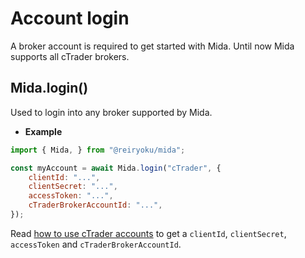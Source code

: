 # Account login
A broker account is required to get started with Mida. Until now
Mida supports all cTrader brokers.

## Mida.login()
Used to login into any broker supported by Mida.

- **Example**
```javascript
import { Mida, } from "@reiryoku/mida";

const myAccount = await Mida.login("cTrader", {
    clientId: "...",
    clientSecret: "...",
    accessToken: "...",
    cTraderBrokerAccountId: "...",
});
```

Read [how to use cTrader accounts](/open-api/) to get a `clientId`, `clientSecret`, `accessToken` and `cTraderBrokerAccountId`.
